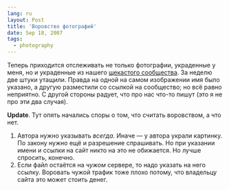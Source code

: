 ```yaml
---
lang: ru
layout: Post
title: 'Воровство фотографий'
date: Sep 18, 2007
tags:
  - photography
---
```


Теперь приходится отслеживать не только фотографии, украденные у меня, но и украденные из нашего [щекастого сообщества](http://community.livejournal.com/hamster_photo/ "Маленькие зверушки с большими щеками"). За неделю две штуки утащили. Правда на одной на самом изображении имя было указано, а другую разместили со ссылкой на сообщество; но всё равно неприятно. С другой стороны радует, что про нас что-то пишут (это я не про эти два случая).

**Update**. Тут опять начались споры о том, что считать воровством, а что нет.

1. Автора нужно указывать *всегда*. Иначе — у автора украли картинку. По закону нужно ещё и разрешение спрашивать. Но при указании имени и ссылки на сайт никто на это не обижается. Но лучше спросить, конечно.
2. Если файл остаётся на *чужом* сервере, то надо указать на него ссылку. Воровать чужой трафик тоже плохо потому, что владельцу сайта это может стоить денег.
